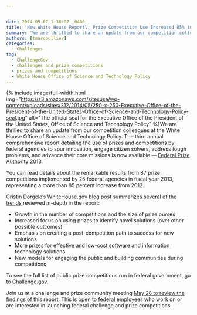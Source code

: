 ```yaml
---


date: 2014-05-07 1:30:07 -0400
title: 'New White House Report\: Prize Competition Use Increased 85% in 2013'
summary: 'We are thrilled to share an update from our competition colleagues at the White House Office of Science and Technology Policy. The third annual comprehensive report detailing the use of prizes and competitions'
authors: [tmarcoullier]
categories:
  - Challenges
tag:
  - ChallengeGov
  - challenges and prize competitions
  - prizes and competitions
  - White House Office of Science and Technology Policy
---
```



{% include image/full-width.html img="https://s3.amazonaws.com/sitesusa/wp-content/uploads/sites/212/2014/05/250-x-250-Executive-Office-of-the-President-of-the-United-States-Office-of-Science-and-Technology-Policy-seal.jpg" alt="The official seal for the Executive Office of the President of the United States, Office of Science and Technology Policy" %}We are thrilled to share an update from our competition colleagues at the White House Office of Science and Technology Policy. The third annual comprehensive report detailing the use of prizes and competitions by federal agencies to spur innovation, engage citizen solvers, address tough problems, and advance their core missions is now available &#8212; [Federal Prize Authority 2013](http://www.whitehouse.gov/sites/default/files/microsites/ostp/competes_prizesreport_fy13_final.pdf "prize authority progress report 2013").

You can read details about the remarkable results from 87 prize competitions implemented by 25 federal agencies in fiscal year 2013, representing a more than 85 percent increase from 2012.

Cristin Dorgelo&#8217;s WhiteHouse.gov blog post [summarizes several of the trends](http://www.whitehouse.gov/blog/2014/05/07/using-prizes-engage-citizen-solvers-progress-report "white house blog on 2013 competition report") reviewed in-depth in the report:

  * Growth in the number of competitions and the size of prize purses
  * Increased focus on using prizes to identify novel solutions (over other possible outcomes)
  * Emphasis on creating a post-competition path to success for new solutions
  * More prizes for effective and low-cost software and information technology solutions
  * New models for engaging the public and building communities during competitions

To see the full list of public prize competitions run in federal government, go to [Challenge.gov](https://challenge.gov/).

Join us at a challenge and prize community meeting [May 28 to review the findings](https://www.WHATEVER/event/2013-america-competes-report-challenges-and-prizes-in-person-event/ "challenge dot gov community event") of this report. This is open to federal employees who work on or are interested in launching federal challenge and prize competitions.